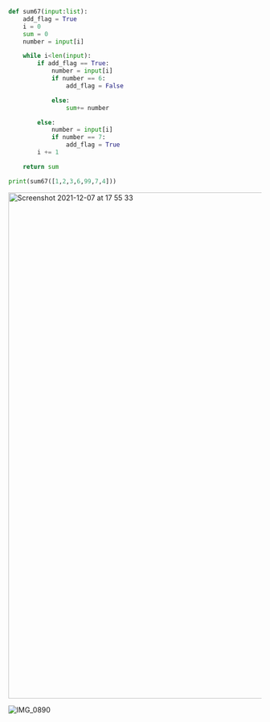 ```py
def sum67(input:list):
    add_flag = True
    i = 0
    sum = 0
    number = input[i]

    while i<len(input):
        if add_flag == True:
            number = input[i]
            if number == 6:
                add_flag = False

            else:
                sum+= number

        else:
            number = input[i]
            if number == 7:
                add_flag = True
        i += 1

    return sum

print(sum67([1,2,3,6,99,7,4]))
````
<img width="1007" alt="Screenshot 2021-12-07 at 17 55 33" src="https://user-images.githubusercontent.com/89366347/144997645-789b00f3-c353-4978-a98d-3667f0acb77c.png">

![IMG_0890](https://user-images.githubusercontent.com/89366347/144997454-38a6fa2f-70e3-436c-972c-56d017c06b3d.jpg)
